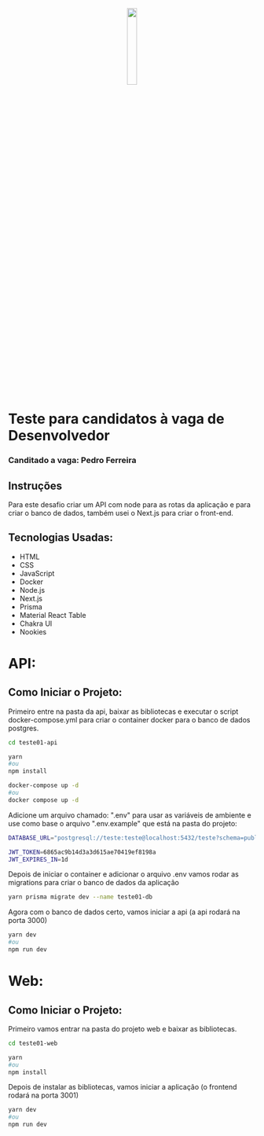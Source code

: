 <div align="center">
  <img src="https://site.signoweb.com.br/assets/images/logo-signo.svg" width="20%" />
</div>

# Teste para candidatos à vaga de Desenvolvedor
### Canditado a vaga: Pedro Ferreira

## Instruções

Para este desafio criar um API com node para as rotas da aplicação e para criar o banco de dados, também usei o Next.js para criar o front-end.

## Tecnologias Usadas:

 - HTML
 - CSS
 - JavaScript
 - Docker
 - Node.js
 - Next.js
 - Prisma
 - Material React Table
 - Chakra UI
 - Nookies

# API:
## Como Iniciar o Projeto:
Primeiro entre na pasta da api, baixar as bibliotecas e executar o script docker-compose.yml para criar o container docker para o banco de dados postgres.

```bash
cd teste01-api

yarn
#ou
npm install

docker-compose up -d
#ou
docker compose up -d
```
Adicione um arquivo chamado: ".env" para usar as variáveis de ambiente e use como base o arquivo ".env.example" que está na pasta do projeto:
```bash
DATABASE_URL="postgresql://teste:teste@localhost:5432/teste?schema=public"

JWT_TOKEN=6865ac9b14d3a3d615ae70419ef8198a
JWT_EXPIRES_IN=1d

```

Depois de iniciar o container e adicionar o arquivo .env vamos rodar as migrations para criar o banco de dados da aplicação

```bash
yarn prisma migrate dev --name teste01-db
```

Agora com o banco de dados certo, vamos iniciar a api (a api rodará na porta 3000)

```bash
yarn dev
#ou
npm run dev
```

# Web:
## Como Iniciar o Projeto:
Primeiro vamos entrar na pasta do projeto web e baixar as bibliotecas.

```bash
cd teste01-web

yarn
#ou
npm install
```
Depois de instalar as bibliotecas, vamos iniciar a aplicação (o frontend rodará na porta 3001)
```bash
yarn dev
#ou
npm run dev
```
